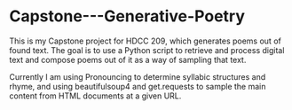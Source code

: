 # Capstone---Generative-Poetry
This is my Capstone project for HDCC 209, which generates poems out of found text. The goal is to use a Python script to retrieve and process digital text and compose poems out of it as a way of sampling that text. 

Currently I am using Pronouncing to determine syllabic structures and rhyme, and using beautifulsoup4 and get.requests to sample the main content from HTML documents at a given URL.
